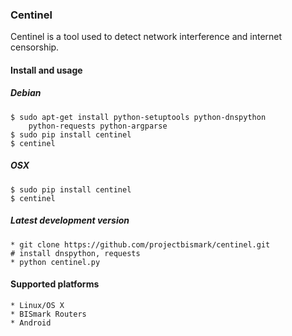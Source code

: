 ### Centinel

Centinel is a tool used to detect network interference and internet
censorship.

#### Install and usage
##### Debian
    $ sudo apt-get install python-setuptools python-dnspython
        python-requests python-argparse
    $ sudo pip install centinel
    $ centinel

##### OSX
    $ sudo pip install centinel
    $ centinel

##### Latest development version
    * git clone https://github.com/projectbismark/centinel.git
    # install dnspython, requests
    * python centinel.py

#### Supported platforms

    * Linux/OS X
    * BISmark Routers
    * Android
